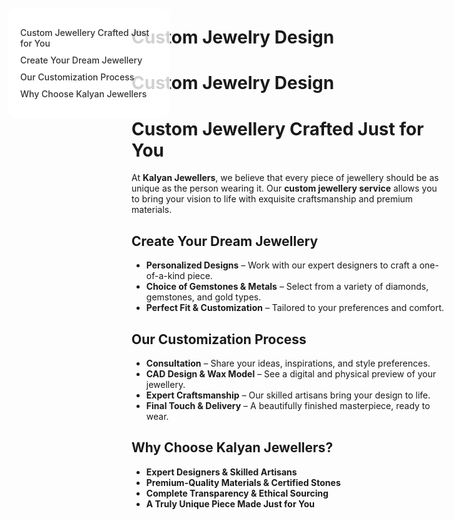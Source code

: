 
<style>
/* Light Theme */
[data-md-color-scheme="default"] h1, 
[data-md-color-scheme="default"] h2, 
[data-md-color-scheme="default"] h3, 
[data-md-color-scheme="default"] h4, 
[data-md-color-scheme="default"] h5, 
[data-md-color-scheme="default"] h6 {
    color: purple !important;
}

/* Dark Theme */
[data-md-color-scheme="slate"] h1, 
[data-md-color-scheme="slate"] h2, 
[data-md-color-scheme="slate"] h3, 
[data-md-color-scheme="slate"] h4, 
[data-md-color-scheme="slate"] h5, 
[data-md-color-scheme="slate"] h6 {
    color: yellow !important;
}
</style>

# Custom Jewelry Design

<style>
.sidebar {
  position: fixed;
  top: 60px;
  left: 30px;
  width: 220px;
  background-color: rgba(255, 255, 255, 0.8);
  padding: 20px;
  border-radius: 12px;
  z-index: 900;
}
.sidebar a {
  display: block;
  margin: 10px 0;
  color: #333;
  text-decoration: none;
  font-weight: 500;
}
.sidebar a:hover {
  color: var(--md-accent-fg-color);
}
.content {
  margin-left: 250px;
}
</style>

<div class="sidebar">
  <a href="#custom-jewellery-crafted-just-for-you">Custom Jewellery Crafted Just for You</a>
  <a href="#create-your-dream-jewellery">Create Your Dream Jewellery</a>
  <a href="#our-customization-process">Our Customization Process</a>
  <a href="#why-choose-kalyan-jewellers">Why Choose Kalyan Jewellers</a>
</div>

# **Custom Jewelry Design**

# **Custom Jewellery Crafted Just for You**  

At **Kalyan Jewellers**, we believe that every piece of jewellery should be as unique as the person wearing it. Our **custom jewellery service** allows you to bring your vision to life with exquisite craftsmanship and premium materials.  

## **Create Your Dream Jewellery**  

-  **Personalized Designs** – Work with our expert designers to craft a one-of-a-kind piece.  
-  **Choice of Gemstones & Metals** – Select from a variety of diamonds, gemstones, and gold types.  
-  **Perfect Fit & Customization** – Tailored to your preferences and comfort.  

## **Our Customization Process**

- **Consultation** – Share your ideas, inspirations, and style preferences.  
- **CAD Design & Wax Model** – See a digital and physical preview of your jewellery.  
- **Expert Craftsmanship** – Our skilled artisans bring your design to life.  
- **Final Touch & Delivery** – A beautifully finished masterpiece, ready to wear.  

## **Why Choose Kalyan Jewellers?**  

- **Expert Designers & Skilled Artisans**  
- **Premium-Quality Materials & Certified Stones**  
- **Complete Transparency & Ethical Sourcing**  
- **A Truly Unique Piece Made Just for You**  




<style>
/* Slide and highlight heading on hover */
h1:hover,
h2:hover,
h3:hover,
h4:hover,
h5:hover,
h6:hover {
  transform: translateX(4px); /* Slide effect */
  
  transition: all 0.3s ease-in-out;
  cursor: pointer;
  padding-inline: 4px;
  border-radius: 4px;
}
</style>